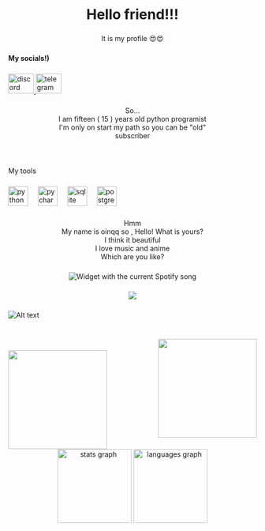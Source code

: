 <h1 align="center">Hello friend!!!</h1>

###

<p align="center">It is my profile 😍😍</p>

###

<h4 align="left">My socials!)</h4>

###

<div align="left">
  <a href="https://discord.com/users/944632344105586730" target="_blank">
    <img src="https://raw.githubusercontent.com/maurodesouza/profile-readme-generator/master/src/assets/icons/social/discord/default.svg" width="52" height="40" alt="discord logo"  />
  </a>
  <a href="https://t.me/oinqqq" target="_blank">
    <img src="https://raw.githubusercontent.com/maurodesouza/profile-readme-generator/master/src/assets/icons/social/telegram/default.svg" width="52" height="40" alt="telegram logo"  />
  </a>
</div>

###

<p align="center">So...<br>I am fifteen ( 15 ) years old python programist<br>I'm only on start my path so you can be "old" <br>subscriber</p>

###

<br clear="both">

<p align="left">My tools</p>

###

<div align="left">
  <img src="https://cdn.jsdelivr.net/gh/devicons/devicon/icons/python/python-original.svg" height="40" alt="python logo"  />
  <img width="12" />
  <img src="https://cdn.jsdelivr.net/gh/devicons/devicon/icons/pycharm/pycharm-original.svg" height="40" alt="pycharm logo"  />
  <img width="12" />
  <img src="https://cdn.jsdelivr.net/gh/devicons/devicon/icons/sqlite/sqlite-original.svg" height="40" alt="sqlite logo"  />
  <img width="12" />
  <img src="https://cdn.jsdelivr.net/gh/devicons/devicon/icons/postgresql/postgresql-original.svg" height="40" alt="postgresql logo"  />
</div>

###

<p align="center">Hmm<br>My name is oinqq so , Hello!  What is yours?<br>I think it beautiful<br>I love music and anime<br>Which are you like?</p>

###

<div align="center">
  <img src="https://open.spotify.com/user/xbumaa65uudltqwj0fvl6zxvf?si=c873568f96104681?theme=dark&spin=true&scan=false&rainbow=false" alt="Widget with the current Spotify song"  />
</div>

###

<div align="center">
  <img src="https://visitor-badge.laobi.icu/badge?page_id=oniqq1.oniqq1&left_color=darkgrey&right_color=darkgrey&left_text=Hehe"  />
</div>

###
![Alt text](https://spotify-recently-played-readme.vercel.app/api?user=xbumaa65uudltqwj0fvl6zxvf)


###

<br clear="both">

<img align="right" height="200" src="https://i.pinimg.com/originals/be/6d/ed/be6ded46b365626b0812a41b75875d59.gif"  />

###

<img align="left" height="200" src="https://i.pinimg.com/originals/36/4e/a6/364ea6cd7bfd00a0260aaf6e2602cd4d.gif"  />

###

<br clear="both">

<div align="center">
  <img src="https://github-readme-stats.vercel.app/api?username=oniqq1&hide_title=false&hide_rank=false&show_icons=true&include_all_commits=true&count_private=true&disable_animations=false&theme=dracula&locale=en&hide_border=false&order=1" height="150" alt="stats graph"  />
  <img src="https://github-readme-stats.vercel.app/api/top-langs?username=oniqq1&locale=en&hide_title=false&layout=compact&card_width=320&langs_count=6&theme=dracula&hide_border=false&order=2&custom_title=And%20English" height="150" alt="languages graph"  />
</div>

###
